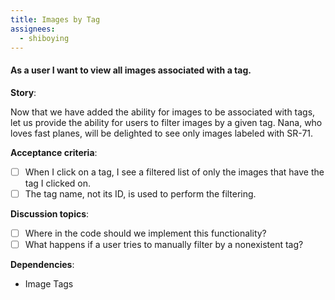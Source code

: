 ```yaml
---
title: Images by Tag
assignees:
  - shiboying
---
```


#### As a user I want to view all images associated with a tag.

__Story__:

Now that we have added the ability for images to be associated with tags, let
us provide the ability for users to filter images by a given tag. Nana, who
loves fast planes, will be delighted to see only images labeled with SR-71.

__Acceptance criteria__:
- [ ] When I click on a tag, I see a filtered list of only the images that have
  the tag I clicked on.
- [ ] The tag name, not its ID, is used to perform the filtering.

__Discussion topics__:
- [ ] Where in the code should we implement this functionality?
- [ ] What happens if a user tries to manually filter by a nonexistent tag?

__Dependencies__:
- Image Tags
